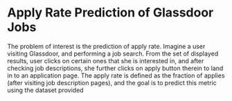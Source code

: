# Apply Rate Prediction of Glassdoor Jobs
The problem of interest is the prediction of apply rate. Imagine a user visiting Glassdoor, and performing a job search. From the set of displayed results, user clicks on certain ones that she is interested in, and after checking job descriptions, she further clicks on apply button therein to land in to an application page. The apply rate is defined as the fraction of applies (after visiting job description pages), and the goal is to predict this metric using the dataset provided

